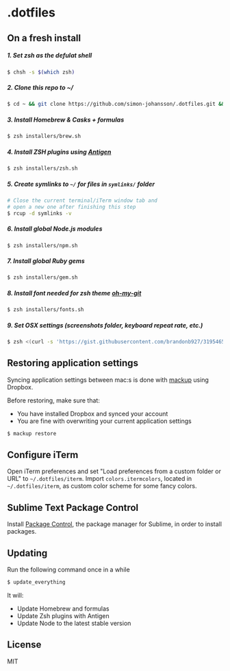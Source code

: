 # .dotfiles

## On a fresh install

##### 1. Set zsh as the defulat shell
```bash
$ chsh -s $(which zsh)
```

##### 2. Clone this repo to ~/
```bash
$ cd ~ && git clone https://github.com/simon-johansson/.dotfiles.git && cd .dotfiles/
```

<!-- Run the install script using zsh
```bash
$ zsh install.sh
```
 -->

##### 3. Install Homebrew & Casks + formulas
```bash
$ zsh installers/brew.sh
```

##### 4. Install ZSH plugins using [Antigen](https://github.com/zsh-users/antigen)
```bash
$ zsh installers/zsh.sh
```

##### 5. Create symlinks to `~/` for files in `symlinks/` folder
```bash
# Close the current terminal/iTerm window tab and
# open a new one after finishing this step
$ rcup -d symlinks -v
```

##### 6. Install global Node.js modules
```bash
$ zsh installers/npm.sh
```

##### 7. Install global Ruby gems
```bash
$ zsh installers/gem.sh
```

##### 8. Install font needed for zsh theme [oh-my-git](https://github.com/arialdomartini/oh-my-git)
```bash
$ zsh installers/fonts.sh
```

##### 9. Set OSX settings (screenshots folder, keyboard repeat rate, etc.)
```bash
$ zsh <(curl -s 'https://gist.githubusercontent.com/brandonb927/3195465/raw/1ec980e6803610791d36e45e1fc5a9ce3cd40507/osx-for-hackers.sh')
```

## Restoring application settings
Syncing application settings between mac:s is done with [mackup](https://github.com/lra/mackup) using Dropbox.

Before restoring, make sure that:

* You have installed Dropbox and synced your account
* You are fine with overwriting your current application settings

```bash
$ mackup restore
```

## Configure iTerm
Open iTerm preferences and set "Load preferences from a custom folder or URL" to `~/.dotfiles/iterm`. Import `colors.itermcolors`, located in `~/.dotfiles/iterm`, as custom color scheme for some fancy colors.

## Sublime Text Package Control
Install [Package Control](https://packagecontrol.io/installation), the package manager for Sublime, in order to install packages.

## Updating
Run the following command once in a while
```bash
$ update_everything
```
It will:
* Update Homebrew and formulas
* Update Zsh plugins with Antigen
* Update Node to the latest stable version

## License
MIT
